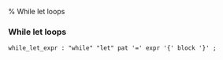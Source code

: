% While let loops

### While let loops

```antlr
while_let_expr : "while" "let" pat '=' expr '{' block '}' ;
```

